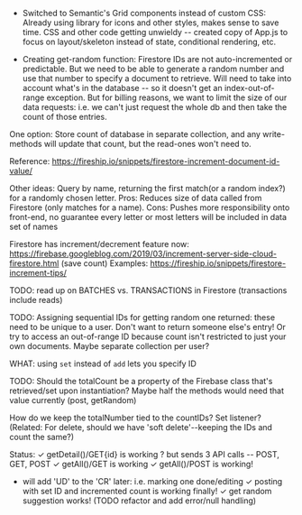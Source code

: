 - Switched to Semantic's Grid components instead of custom CSS: Already using library for icons and other styles, makes sense to save time. CSS and other code getting unwieldy -- created copy of App.js to focus on layout/skeleton instead of state, conditional rendering, etc.

- Creating get-random function: Firestore IDs are not auto-incremented or predictable. But we need to be able to generate a random number and use that number to specify a document to retrieve. Will need to take into account what's in the database -- so it doesn't get an index-out-of-range exception. But for billing reasons, we want to limit the size of our data requests: i.e. we can't just request the whole db and then take the count of those entries.

One option: Store count of database in separate collection, and any write-methods will update that count, but the read-ones won't need to.

Reference: https://fireship.io/snippets/firestore-increment-document-id-value/

Other ideas: Query by name, returning the first match(or a random index?) for a randomly chosen letter. Pros: Reduces size of data called from Firestore (only matches for a name). Cons: Pushes more responsibility onto front-end, no guarantee every letter or most letters will be included in data set of names

Firestore has increment/decrement feature now: https://firebase.googleblog.com/2019/03/increment-server-side-cloud-firestore.html (save count)
Examples: https://fireship.io/snippets/firestore-increment-tips/ 

TODO: read up on BATCHES vs. TRANSACTIONS in Firestore (transactions include reads)

TODO: Assigning sequential IDs for getting random one returned: these need to be unique to a user. Don't want to return someone else's entry! Or try to access an out-of-range ID because count isn't restricted to just your own documents. Maybe separate collection per user?

WHAT: using `set` instead of `add` lets you specify ID 

TODO: Should the totalCount be a property of the Firebase class that's retrieved/set upon instantiation? Maybe half the methods would need that value currently (post, getRandom)

How do we keep the totalNumber tied to the countIDs? Set listener?
(Related: For delete, should we have 'soft delete'--keeping the IDs and count the same?)

Status: 
✓ getDetail()/GET{id} is working
  ? but sends 3 API calls -- POST, GET, POST 
✓ getAll()/GET is working
✓ getAll()/POST is working!
- will add 'UD' to the 'CR' later: i.e. marking one done/editing
✓ posting with set ID and incremented count is working finally!
✓ get random suggestion works! (TODO refactor and add error/null handling)
